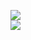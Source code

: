 [![](https://img.shields.io/badge/Made%20With-Github%20Spray-lightgrey.svg?style=for-the-badge&logo=github)](https://github.com/Annihil/github-spray#6909)  
[![](https://i.imgur.com/2DrTn0Z.gif)](https://github.com/Annihil/github-spray)